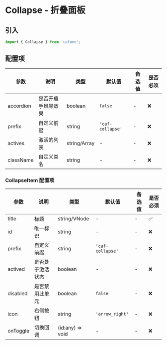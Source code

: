 # Collapse - 折叠面板

## 引入
```jsx
import { Collapse } from 'cafune';
```

## 配置项
| 参数 | 说明 | 类型 | 默认值 |备选值 | 是否必须 |
| --- | --- | --- | --- | --- | --- |
| accordion | 是否开启手风琴效果 | boolean | `false` | - | ❌ |
| prefix | 自定义前缀 | string | `'caf-collapse'` | - | ❌ |
| actives | 激活的列表 | string/Array | - | - | ❌ |
| className | 自定义类名 | string | - | - | ❌ |

### CollapseItem 配置项
| 参数 | 说明 | 类型 | 默认值 |备选值 | 是否必须 |
| --- | --- | --- | --- | --- | --- |
| title | 标题 | string/VNode | - | - | ✅  |
| id | 唯一标识 | string | - | - | ❌ |
| prefix | 自定义前缀 | string | `'caf-collapse'` | - | ❌ |
| actived | 是否处于激活状态 | boolean | - | - | ❌ |
| disabled | 是否禁用此单元 | boolean | `false` | - | ❌ |
| icon | 右侧按钮 | string | `'arrow_right'` | - | ❌ |
| onToggle | 切换回调 | (id:any) => void | - | - | ❌ |
